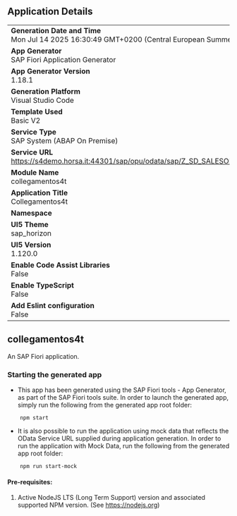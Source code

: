 ## Application Details
|               |
| ------------- |
|**Generation Date and Time**<br>Mon Jul 14 2025 16:30:49 GMT+0200 (Central European Summer Time)|
|**App Generator**<br>SAP Fiori Application Generator|
|**App Generator Version**<br>1.18.1|
|**Generation Platform**<br>Visual Studio Code|
|**Template Used**<br>Basic V2|
|**Service Type**<br>SAP System (ABAP On Premise)|
|**Service URL**<br>https://s4demo.horsa.it:44301/sap/opu/odata/sap/Z_SD_SALESORDER_NM_SRV|
|**Module Name**<br>collegamentos4t|
|**Application Title**<br>Collegamentos4t|
|**Namespace**<br>|
|**UI5 Theme**<br>sap_horizon|
|**UI5 Version**<br>1.120.0|
|**Enable Code Assist Libraries**<br>False|
|**Enable TypeScript**<br>False|
|**Add Eslint configuration**<br>False|

## collegamentos4t

An SAP Fiori application.

### Starting the generated app

-   This app has been generated using the SAP Fiori tools - App Generator, as part of the SAP Fiori tools suite.  In order to launch the generated app, simply run the following from the generated app root folder:

```
    npm start
```

- It is also possible to run the application using mock data that reflects the OData Service URL supplied during application generation.  In order to run the application with Mock Data, run the following from the generated app root folder:

```
    npm run start-mock
```

#### Pre-requisites:

1. Active NodeJS LTS (Long Term Support) version and associated supported NPM version.  (See https://nodejs.org)


